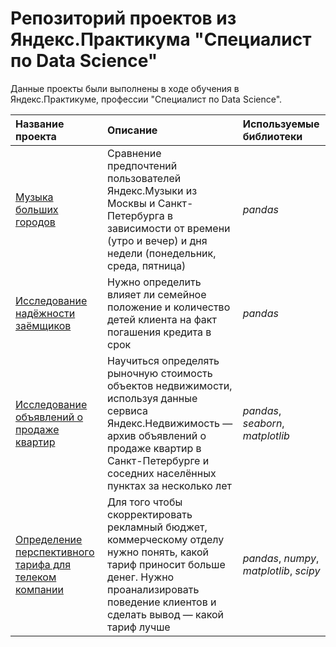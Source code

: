 # Репозиторий проектов из Яндекс.Практикума "Специалист по Data Science"

Данные проекты были выполнены в ходе обучения в Яндекс.Практикуме, профессии "Специалист по Data Science".

| Название проекта | Описание | Используемые библиотеки | 
| :---------------------- | :---------------------- | :---------------------- |
| [Музыка больших городов](big_cities_music) | Сравнение предпочтений пользователей Яндекс.Музыки из Москвы и Санкт-Петербурга в зависимости от времени (утро и вечер) и дня недели (понедельник, среда, пятница)| *pandas* |
| [Исследование надёжности заёмщиков](research_on_the_reliability_of_borrowers) | Нужно определить влияет ли семейное положение и количество детей клиента на факт погашения кредита в срок| *pandas* |
| [Исследование объявлений о продаже квартир](research_of_apartments_for_sale) | Научиться определять рыночную стоимость объектов недвижимости, используя данные сервиса Яндекс.Недвижимость — архив объявлений о продаже квартир в Санкт-Петербурге и соседних населённых пунктах за несколько лет| *pandas*, *seaborn*, *matplotlib* |
| [Определение перспективного тарифа для телеком компании](determination_of_a_promising_tariff_for_a_telecom_company) | Для того чтобы скорректировать рекламный бюджет, коммерческому отделу нужно понять, какой тариф приносит больше денег. Нужно проанализировать поведение клиентов и сделать вывод — какой тариф лучше| *pandas*, *numpy*, *matplotlib*, *scipy* |
